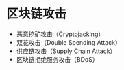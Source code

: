 # 区块链攻击

* 恶意挖矿攻击（Cryptojacking）
* 双花攻击（Double Spending Attack）
* 供应链攻击（Supply Chain Attack）
* 区块链拒绝服务攻击（BDoS）
